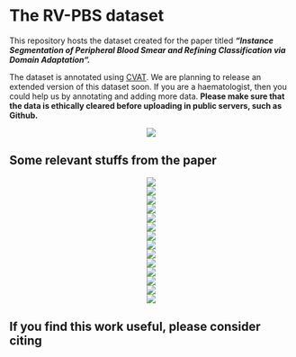 # The RV-PBS dataset

This repository hosts the dataset created for the paper titled ***“Instance Segmentation of Peripheral Blood Smear and Refining Classification via Domain Adaptation“.***

The dataset is annotated using [CVAT](https://github.com/openvinotoolkit/cvat). We are planning to release an extended version of this dataset soon. If you are a haematologist, then you could help us by annotating and adding more data. **Please make sure that the data is ethically cleared before uploading in public servers, such as Github.**

<center>
  <img src="https://github.com/Jimut123/RV-PBS/blob/main/assets/cvat_mask_basophil.png">
</center>

## Some relevant stuffs from the paper

<center>
  <img src="https://github.com/Jimut123/RV-PBS/blob/main/assets/1_Smear_Slides_8_cropped.png">
</center>

<center>
  <img src="https://github.com/Jimut123/RV-PBS/blob/main/assets/2_1_Pipeline_general.png">
</center>

<center>
  <img src="https://github.com/Jimut123/RV-PBS/blob/main/assets/cvat_mask_basophil.png">
</center>
<center>
  <img src="https://github.com/Jimut123/RV-PBS/blob/main/assets/2_2_Classification_pipeline.png">
</center>
<center>
  <img src="https://github.com/Jimut123/RV-PBS/blob/main/assets/3_8_common_classes_results.png">
</center>
<center>
  <img src="https://github.com/Jimut123/RV-PBS/blob/main/assets/4_pretrained_pipeline.png">
</center>
<center>
  <img src="https://github.com/Jimut123/RV-PBS/blob/main/assets/5_1_Smear_Slides_8_pretrained.png">
</center>
<center>
  <img src="https://github.com/Jimut123/RV-PBS/blob/main/assets/5_2_MaskRCNN_DA.png">
</center>
<center>
  <img src="https://github.com/Jimut123/RV-PBS/blob/main/assets/5_3_MaskRCNN_losses.png">
</center>
<center>
  <img src="https://github.com/Jimut123/RV-PBS/blob/main/assets/6_DA_model.png">
</center>
<center>
  <img src="https://github.com/Jimut123/RV-PBS/blob/main/assets/7_DA_results.png">
</center>
<center>
  <img src="https://github.com/Jimut123/RV-PBS/blob/main/assets/8_DA_metrics.png">
</center>
<center>
  <img src="https://github.com/Jimut123/RV-PBS/blob/main/assets/9_DA_pipeline.png">
</center>
<center>
  <img src="https://github.com/Jimut123/RV-PBS/blob/main/assets/10_json_outputs.png">
</center>


## If you find this work useful, please consider citing

```

```
